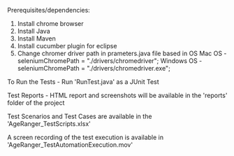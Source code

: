 Prerequisites/dependencies:
1. Install chrome browser
2. Install Java
3. Install Maven
4. Install cucumber plugin for eclipse
5. Change chromer driver path in prameters.java file based in OS
	Mac OS - 
		seleniumChromePath = "./drivers/chromedriver";
	Windows OS -
		seleniumChromePath = "./drivers/chromedriver.exe";


To Run the Tests -
	Run 'RunTest.java' as a JUnit Test

Test Reports -
	HTML report and screenshots will be available in the 'reports' folder of the project
	
Test Scenarios and Test Cases are available in the 'AgeRanger_TestScripts.xlsx'

A screen recording of the test execution is available in 'AgeRanger_TestAutomationExecution.mov'
